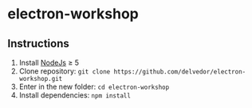 # electron-workshop

## Instructions

1. Install [NodeJs](https://nodejs.org/en/) ≥ 5
2. Clone repository: `git clone https://github.com/delvedor/electron-workshop.git`
3. Enter in the new folder: `cd electron-workshop`
4. Install dependencies: `npm install`
